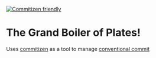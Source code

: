 [![Commitizen friendly](https://img.shields.io/badge/commitizen-friendly-brightgreen.svg)](http://commitizen.github.io/cz-cli/)

# The Grand Boiler of Plates!

Uses [commitizen](https://github.com/commitizen/cz-cli) as a tool to manage [conventional commit](https://conventionalcommits.org)

